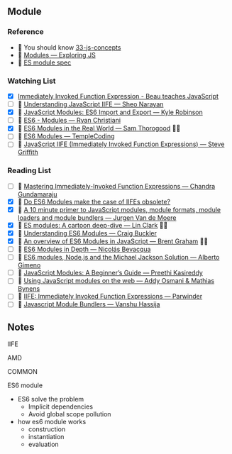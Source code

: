 ## Module

### Reference

- 📜 You should know [33-js-concepts](https://github.com/leonardomso/33-js-concepts#table-of-contents)
- 📜 [Modules ― Exploring JS](http://exploringjs.com/es6/ch_modules.html)
- 📜 [ES module spec](https://tc39.github.io/ecma262/#sec-modules)

### Watching List

- [x] [Immediately Invoked Function Expression - Beau teaches JavaScript](https://www.youtube.com/watch?v=3cbiZV4H22c)
- [ ] 🎥 [Understanding JavaScript IIFE — Sheo Narayan](https://www.youtube.com/watch?v=I5EntfMeIIQ)
- [x] 🎥 [JavaScript Modules: ES6 Import and Export — Kyle Robinson](https://www.youtube.com/watch?v=_3oSWwapPKQ)
- [ ] 🎥 [ES6 - Modules — Ryan Christiani](https://www.youtube.com/watch?v=aQr2bV1BPyE)
- [x] 🎥 [ES6 Modules in the Real World — Sam Thorogood](https://www.youtube.com/watch?v=fIP4pjAqCtQ) 👏🏻
- [ ] 🎥 [ES6 Modules — TempleCoding](https://www.youtube.com/watch?v=5P04OK6KlXA)
- [ ] 🎥 [JavaScript IIFE (Immediately Invoked Function Expressions) — Steve Griffith](https://www.youtube.com/watch?v=Xd7zgPFwVX8&)

### Reading List

- [ ] 📜 [Mastering Immediately-Invoked Function Expressions ― Chandra Gundamaraju](https://medium.com/@vvkchandra/essential-javascript-mastering-immediately-invoked-function-expressions-67791338ddc6)
- [x] 📜 [Do ES6 Modules make the case of IIFEs obsolete?](https://hashnode.com/post/do-es6-modules-make-the-case-of-iifes-obsolete-civ96wet80scqgc538un20es0)
- [x] 📜 [A 10 minute primer to JavaScript modules, module formats, module loaders and module bundlers ― Jurgen Van de Moere](https://www.jvandemo.com/a-10-minute-primer-to-javascript-modules-module-formats-module-loaders-and-module-bundlers/)
- [x] 📜 [ES modules: A cartoon deep-dive — Lin Clark](https://hacks.mozilla.org/2018/03/es-modules-a-cartoon-deep-dive/) 👏🏻
- [x] 📜 [Understanding ES6 Modules — Craig Buckler](https://www.sitepoint.com/understanding-es6-modules/)
- [x] 📜 [An overview of ES6 Modules in JavaScript — Brent Graham](https://blog.cloud66.com/an-overview-of-es6-modules-in-javascript/) 👏🏻
- [ ] 📜 [ES6 Modules in Depth — Nicolás Bevacqua](https://ponyfoo.com/articles/es6-modules-in-depth)
- [ ] 📜 [ES6 modules, Node.js and the Michael Jackson Solution — Alberto Gimeno](https://medium.com/dailyjs/es6-modules-node-js-and-the-michael-jackson-solution-828dc244b8b)
- [ ] 📜 [JavaScript Modules: A Beginner’s Guide — Preethi Kasireddy](https://medium.freecodecamp.org/javascript-modules-a-beginner-s-guide-783f7d7a5fcc)
- [ ] 📜 [Using JavaScript modules on the web — Addy Osmani & Mathias Bynens](https://developers.google.com/web/fundamentals/primers/modules)
- [ ] 📜 [IIFE: Immediately Invoked Function Expressions — Parwinder](https://dev.to/bhagatparwinder/iife-immediately-invoked-function-expressions-49c5)
- [ ] 📜 [Javascript Module Bundlers — Vanshu Hassija](https://sassy-butter-197.notion.site/Javascript-bundlers-016932b17b0744e983c2cc0db31e6f02)

## Notes

IIFE

AMD

COMMON

ES6 module

- ES6 solve the problem
  - Implicit dependencies
  - Avoid global scope pollution
- how es6 module works
  - construction
  - instantiation
  - evaluation 









